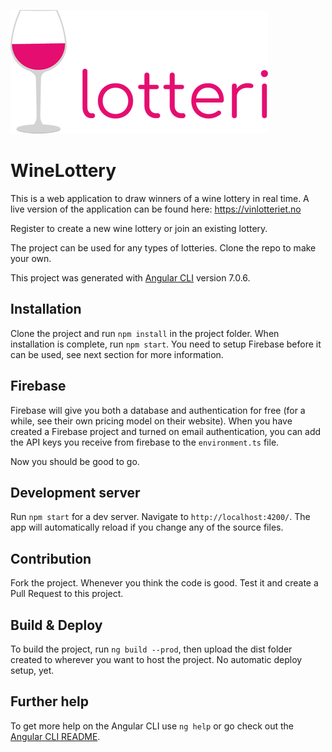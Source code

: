 ![GCRE](src/assets/images/tiny-logo.png)

# WineLottery

This is a web application to draw winners of a wine lottery in real time.
A live version of the application can be found here: https://vinlotteriet.no

Register to create a new wine lottery or join an existing lottery. 

The project can be used for any types of lotteries. Clone the repo to make your own.

This project was generated with [Angular CLI](https://github.com/angular/angular-cli) version 7.0.6.

## Installation

Clone the project and run `npm install` in the project folder. 
When installation is complete, run `npm start`. You  need to setup Firebase before it can be used, see next section for more information.

## Firebase 

Firebase will give you both a database and authentication for free (for a while, see their own pricing model on their website). When you have created a Firebase project and turned on email authentication, you can add the API keys you receive from firebase to the `environment.ts` file. 

Now you should be good to go. 

## Development server

Run `npm start` for a dev server. Navigate to `http://localhost:4200/`. The app will automatically reload if you change any of the source files.

## Contribution

Fork the project.
Whenever you think the code is good. Test it and create a Pull Request to this project. 

## Build & Deploy

To build the project, run `ng build --prod`, then upload the dist folder created to wherever you want to host the project.
No automatic deploy setup, yet.

## Further help

To get more help on the Angular CLI use `ng help` or go check out the [Angular CLI README](https://github.com/angular/angular-cli/blob/master/README.md).
